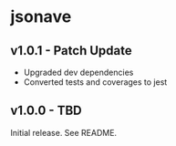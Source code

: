 # jsonave

## v1.0.1 - Patch Update

- Upgraded dev dependencies
- Converted tests and coverages to jest

## v1.0.0 - TBD

Initial release.  See README.
